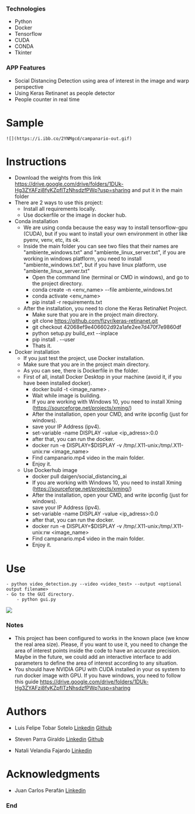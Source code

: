 ### Technologies
- Python
- Docker
- Tensorflow
- CUDA
- CONDA
- Tkinter



### APP Features

- Social Distancing Detection using area of interest in the image and warp perspective
- Using Keras Retinanet as people detector 
- People counter in real time 




# Sample 

	![](https://i.ibb.co/2YNMgcd/campanario-out.gif)

# Instructions 
- Download the weights from this link https://drive.google.com/drive/folders/1DUk-Hg3ZYAFzi8fyKZpfITzNhsdzfPWp?usp=sharing and put it in the main folder
- There are 2 ways to use this project: 
    - Install all requirements locally.
    - Use dockerfile or the image in docker hub.
- Conda installation
    - We are using conda because the easy way to install tensorflow-gpu (CUDA), but if you want to install your own environment in other like pyenv, venv, etc, its ok. 
    - Inside the main folder you can see two files that their names are "ambiente_windows.txt" and "ambiente_linux_server.txt", if you are working in windows platflorm, you need to install "ambiente_windows.txt", but if you have linux platform, use "ambiente_linux_server.txt"
        - Open the command line (terminal or CMD in windows), and go to the project directory.
        - conda create -n <env_name> --file ambiente_windows.txt
        - conda activate <env_name>
        - pip install -r requirements.txt
    - After the installation, you need to clone the Keras RetinaNet Project. 
        - Make sure that you are in the project main directory.
        - git clone https://github.com/fizyr/keras-retinanet.git 
        - git checkout 42068ef9e406602d92a1afe2ee7d470f7e9860df
        - python setup.py build_ext --inplace
        - pip install . --user
        - Thats it. 
- Docker installation
    - If you just test the project, use Docker installation. 
    - Make sure that you are in the project main directory.
    - As you can see, there is Dockerfile in the folder. 
    - First of all, install Docker Desktop in your machine (avoid it, if you have been installed docker). 
        - docker build -t <image_name> .
        - Wait while image is building. 
        - If you are working with Windows 10, you need to install Xming (https://sourceforge.net/projects/xming/)
        - After the installation, open your CMD, and write ipconfig (just for windows).
        - save your IP Address (ipv4).
        - set-variable -name DISPLAY -value <ip_adress>:0.0
        - after that, you can run the docker. 
        - docker run -e DISPLAY=$DISPLAY -v /tmp/.X11-unix:/tmp/.X11-unix:rw  <image_name>
        - Find campanario.mp4 video in the main folder. 
        - Enjoy it. 
    - Use Dockerhub image 
        - docker pull daigen/social_distancing_ai
        - If you are working with Windows 10, you need to install Xming (https://sourceforge.net/projects/xming/)
        - After the installation, open your CMD, and write ipconfig (just for windows).
        - save your IP Address (ipv4).
        - set-variable -name DISPLAY -value <ip_adress>:0.0
        - after that, you can run the docker. 
        - docker run -e DISPLAY=$DISPLAY -v /tmp/.X11-unix:/tmp/.X11-unix:rw  <image_name>
        - Find campanario.mp4 video in the main folder. 
        - Enjoy it. 

# Use
    - python video_detection.py --video <video_test> --output <optional output filename>
    - Go to the GUI directory.
        - python gui.py
        
 ![](https://i.ibb.co/mtYrPqM/gui-image.png)

### Notes
- This project has been configured to works in the known place (we know the real area size). Please, if you want to use it, you need to change the area of interest points inside the code to have an accurate precision. Maybe in the future, we could add an interactive interface to add parameters to define the area of interest according to any situation. 
- You should have NVIDIA GPU with CUDA installed in your os system to run docker image with GPU. If you have windows, you need to follow this guide https://drive.google.com/drive/folders/1DUk-Hg3ZYAFzi8fyKZpfITzNhsdzfPWp?usp=sharing

    





# Authors 
- Luis Felipe Tobar Sotelo
	[Linkedin](https://www.linkedin.com/in/luis-felipe-tobar-sot/)
	[Github](https://github.com/felipetobars/)

- Steven Parra Giraldo 
	[Linkedin](https://www.linkedin.com/in/stevenparragiraldo/)
	[Github](https://github.com/StraigenDaigen/)

- Natali Velandia Fajardo
	[Linkedin](https://www.linkedin.com/in/natali-velandia-60346715a/)



# Acknowledgments
- Juan Carlos Perafán
	[Linkedin](https://www.linkedin.com/in/juanperafan/)


### End
